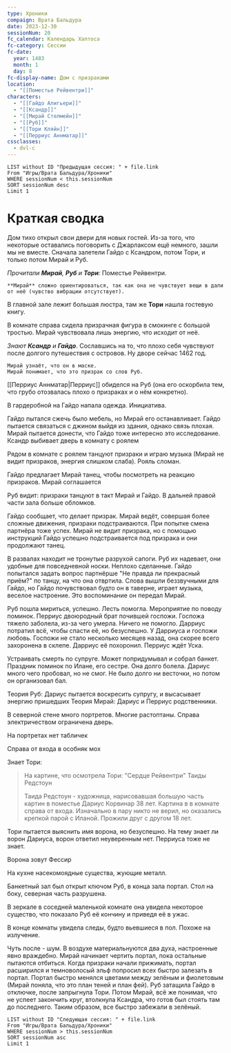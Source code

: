 ```yaml
---
type: Хроники
compaign: Врата Бальдура
date: 2023-12-30
sessionNum: 20
fc_calendar: Календарь Хаптоса
fc-category: Сессии
fc-date:
  year: 1483
  month: 1
  day: 8
fc-display-name: Дом с призраками
location:
  - "[[Поместье Рейвентри]]"
characters:
  - "[[Гайдо Алигьери]]"
  - "[[Ксандр]]"
  - "[[Мирай Стелмейн]]"
  - "[[Руб]]"
  - "[[Тори Кляйн]]"
  - "[[Перриус Аннматар]]"
cssclasses:
  - dvl-c
---
```


```dataview
LIST without ID "Предыдущая сессия: " + file.link
From "Игры/Врата Бальдура/Хроники" 
WHERE sessionNum < this.sessionNum
SORT sessionNum desc
Limit 1
```


# Краткая сводка

Дом тихо открыл свои двери для новых гостей. Из-за того, что некоторые оставались поговорить с Джарлаксом ещё немного, зашли мы не вместе. Сначала залетели Гайдо с Ксандром, потом Тори, и только потом Мирай и Руб.

*Прочитали **Мирай**, **Руб** и **Тори**:* Поместье Рейвентри.

	**Мирай** сложно ориентироваться, так как она не чувствует вещи в дали от неё (чувство вибрации отсутствует). 

В главной зале лежит большая люстра, там же **Тори** нашла гостевую книгу.

В комнате справа сидела призрачная фигура в смокинге с большой тростью. Мирай чувствовала лишь энергию, что исходит от неё.

*Знают **Ксандр** и **Гайдо***. Сославшись на то, что плохо себя чувствуют после долгого путешествия с островов. Ну дворе сейчас 1462 год.

	Мирай узнаёт, что он в маске.
	Мирай понимает, что это призрак со слов Руб.

[[Перриус Аннматар|Перриус]] обиделся на Руб (она его оскорбила тем, что грубо отозвалась плохо о призраках и о нём конкретно).

В гардеробной на Гайдо напала одежда. Инициатива.

Гайдо пытался сжечь было мебель, но Мирай его останавливает. Гайдо пытается связаться с джином выйдя из здания, однако связь плохая. 
Мирай пытается донести, что Гайдо тоже интересно это исследование. Ксандр выбивает дверь в комнату с роялем

Рядом в комнате с роялем танцуют призраки и играю музыка (Мирай не видит призраков, энергия слишком слаба). Рояль сломан.

Гайдо предлагает Мирай танец, чтобы посмотреть на реакцию призраков. Мирай соглашается

Руб видит: призраки танцуют в такт Мирай и Гайдо. В дальней правой части зала больше обломков. 

Гайдо сообщает, что делает призрак. Мирай ведёт, совершая более сложные движения, призраки подстраиваются. При попытке смена партнёра тоже успех. Мирай не видит призрака, но с помощью инструкций Гайдо успешно подстраивается под призрака и они продолжают танец. 

В развалах находит не тронутые разрухой сапоги. 
Руб их надевает, они удобные для повседневной носки. Неплохо сделанные. 
Гайдо попытался задать вопрос партнёрше "Не правда ли прекрасный приём?" по танцу, на что она отвртила. Слова вышли беззвучными для Гайдо, но Гайдо почувствовал будто он в таверне, играет музыка, веселое настроение.
Это воспоминание он передал Мирай.

Руб пошла мириться, успешно. Лесть помогла. Мероприятие по поводу поминок. Перриус двоюродный брат почившей госпожи. Госпожа тяжело заболела, из-за чего умерла. Ничего не помогло. Дарриус потратил всё, чтобы спасти её, но безуспешно. 
У Дарриуса и госпожи любовь.
Госпожи не стало несколько месяцев назад, она скорее всего захоронена в склепе. Дарриус её похоронил.
Перриус ждёт Уска.

Устраивать смерть по супруге. Может попридумывал и собрал банкет.
Праздник поминок по Илане, его сестре. Она долго болела. Дариус много чего пробовал, но не смог. Не было долго ни весточки, но потом он организовал бал.

Теория Руб: Дариус пытается воскресить супругу, и высасывает энергию пришедших 
Теория Мирай: Дариус и Перриус родственники.

В северной стене много портретов. Многие растоптаны. 
Справа электричеством ограничена дверь. 

На портретах нет табличек

Справа от входа в особняк мох

Знает Тори: 
> На картине, что осмотрела Тори: "Сердце Рейвентри" Таиды Редстоун
> 
> Таида Редстоун - художница, нарисовавшая большую часть картин в поместье
> Дариус Корвинар 38 лет. Картина в в комнате справа от входа. Изначально в пару никто не верил, но оказались крепкой парой с Иланой. Прожили друг с другом 18 лет. 

Тори пытается выяснить имя ворона, но безуспешно. На тему знает ли ворон Дариуса, ворон ответил неуверенным нет. Перриуса тоже не знает. 

Ворона зовут Фессир

На кухне насекомоядные существа, жующие металл.

Банкетный зал был открыт ключом Руб, в конца зала портал. 
Стол на боку, северная часть разрушена. 

В зеркале в соседней маленькой комнате она увидела некоторое существо, что показало Руб её кончину и приведя её в ужас. 

В конце комнаты увидела следы, будто вьевшиеся в пол. Похоже на излучение. 

Чуть после - шум. В воздухе материальнуются два духа, настроенные явно враждебно. Мирай начинает чертить портал, пока остальные пытаются отбиться. Когда призраки начали прижимать, портал расширился и темноволосый эльф попросил всех быстро залезать в портал. Портал быстро менялся цветами между зелёным и фиолетовым (Мирай поняла, что это план теней и план фей). Руб затащила Гайдо в отключке, после запрыгнула Тори. Потом Мирай, всё же понимая, что не успеет закончить круг, втолкнула Ксандра, что готов был стоять там до последнего. Таким образом, все быстро забежали в зелёный.


```dataview
LIST without ID "Следующая сессия: " + file.link
From "Игры/Врата Бальдура/Хроники" 
WHERE sessionNum > this.sessionNum
SORT sessionNum asc
Limit 1
```